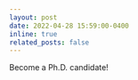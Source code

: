 ```yaml
---
layout: post
date: 2022-04-28 15:59:00-0400
inline: true
related_posts: false
---
```


Become a Ph.D. candidate!
